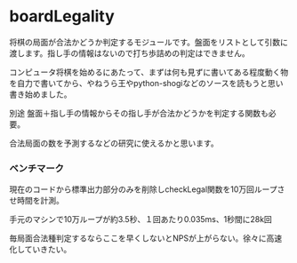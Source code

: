 # boardLegality

将棋の局面が合法かどうか判定するモジュールです。盤面をリストとして引数に渡します。指し手の情報はないので打ち歩詰めの判定はできません。






コンピュータ将棋を始めるにあたって、まずは何も見ずに書いてある程度動く物を自力で書いてから、やねうら王やpython-shogiなどのソースを読もうと思い書き始めました。



別途 盤面＋指し手の情報からその指し手が合法かどうかを判定する関数も必要。


合法局面の数を予測するなどの研究に使えるかと思います。

### ベンチマーク

現在のコードから標準出力部分のみを削除しcheckLegal関数を10万回ループさせ時間を計測。

手元のマシンで10万ループが約3.5秒、１回あたり0.035ms、1秒間に28k回 

毎局面合法種判定するならここを早くしないとNPSが上がらない。徐々に高速化していきたい。

